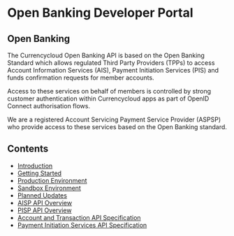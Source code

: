 # Open Banking Developer Portal

## Open Banking

The Currencycloud Open Banking API is based on the Open Banking Standard which allows regulated Third Party Providers (TPPs) to access Account Information Services (AIS), Payment Initiation Services (PIS) and funds confirmation requests for member accounts.

Access to these services on behalf of members is controlled by strong customer authentication within Currencycloud apps as part of OpenID Connect authorisation flows.

We are a registered Account Servicing Payment Service Provider (ASPSP) who provide access to these services based on the Open Banking standard.

## Contents

- [Introduction](/perry/developer/documentation?resource=ukhub-tccl-portal-new&document=docs/10-index.md)
- [Getting Started](/perry/developer/documentation?resource=ukhub-tccl-portal-new&document=docs/20-getting-started.md)
- [Production Environment](/perry/developer/documentation?resource=ukhub-tccl-portal-new&document=docs/30-production.md)
- [Sandbox Environment](/perry/developer/documentation?resource=ukhub-tccl-portal-new&document=docs/40-sandbox.md)
- [Planned Updates](/perry/developer/documentation?resource=ukhub-tccl-portal-new&document=docs/50-planned-updates.md)
- [AISP API Overview](/perry/developer/documentation?resource=ukhub-tccl-portal-new&document=docs/API%20Overview/ais.md)
- [PISP API Overview](/perry/developer/documentation?resource=ukhub-tccl-portal-new&document=docs/API%20Overview/pis.md)
- [Account and Transaction API Specification](/perry/developer/documentation?resource=ukhub-tccl-portal-new&document=swagger/account-info-openapi.yaml)
- [Payment Initiation Services API Specification](/perry/developer/documentation?resource=ukhub-tccl-portal-new&document=swagger/payment-initiation-openapi.yaml)
